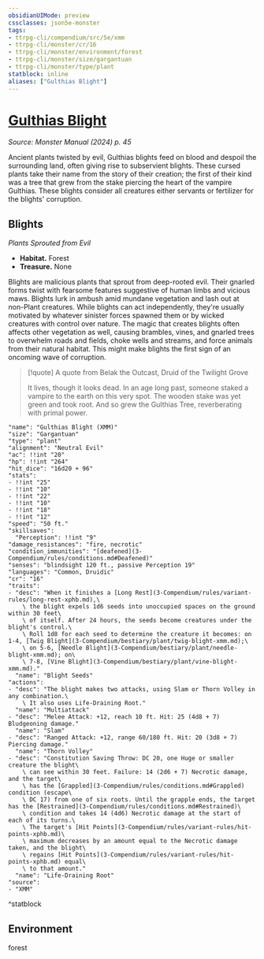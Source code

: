 ```yaml
---
obsidianUIMode: preview
cssclasses: json5e-monster
tags:
- ttrpg-cli/compendium/src/5e/xmm
- ttrpg-cli/monster/cr/16
- ttrpg-cli/monster/environment/forest
- ttrpg-cli/monster/size/gargantuan
- ttrpg-cli/monster/type/plant
statblock: inline
aliases: ["Gulthias Blight"]
---
```

# [Gulthias Blight](3-Compendium\bestiary\plant/gulthias-blight-xmm.md)
*Source: Monster Manual (2024) p. 45*  

Ancient plants twisted by evil, Gulthias blights feed on blood and despoil the surrounding land, often giving rise to subservient blights. These cursed plants take their name from the story of their creation; the first of their kind was a tree that grew from the stake piercing the heart of the vampire Gulthias. These blights consider all creatures either servants or fertilizer for the blights' corruption.

## Blights

*Plants Sprouted from Evil*

- **Habitat.** Forest  
- **Treasure.** None  

Blights are malicious plants that sprout from deep-rooted evil. Their gnarled forms twist with fearsome features suggestive of human limbs and vicious maws. Blights lurk in ambush amid mundane vegetation and lash out at non-Plant creatures. While blights can act independently, they're usually motivated by whatever sinister forces spawned them or by wicked creatures with control over nature. The magic that creates blights often affects other vegetation as well, causing brambles, vines, and gnarled trees to overwhelm roads and fields, choke wells and streams, and force animals from their natural habitat. This might make blights the first sign of an oncoming wave of corruption.

> [!quote] A quote from Belak the Outcast, Druid of the Twilight Grove  
> 
> It lives, though it looks dead. In an age long past, someone staked a vampire to the earth on this very spot. The wooden stake was yet green and took root. And so grew the Gulthias Tree, reverberating with primal power.


```statblock
"name": "Gulthias Blight (XMM)"
"size": "Gargantuan"
"type": "plant"
"alignment": "Neutral Evil"
"ac": !!int "20"
"hp": !!int "264"
"hit_dice": "16d20 + 96"
"stats":
- !!int "25"
- !!int "10"
- !!int "22"
- !!int "10"
- !!int "18"
- !!int "12"
"speed": "50 ft."
"skillsaves":
  "Perception": !!int "9"
"damage_resistances": "fire, necrotic"
"condition_immunities": "[deafened](3-Compendium/rules/conditions.md#Deafened)"
"senses": "blindsight 120 ft., passive Perception 19"
"languages": "Common, Druidic"
"cr": "16"
"traits":
- "desc": "When it finishes a [Long Rest](3-Compendium/rules/variant-rules/long-rest-xphb.md),\
    \ the blight expels 1d6 seeds into unoccupied spaces on the ground within 30 feet\
    \ of itself. After 24 hours, the seeds become creatures under the blight's control.\
    \ Roll 1d8 for each seed to determine the creature it becomes: on 1-4, [Twig Blight](3-Compendium/bestiary/plant/twig-blight-xmm.md);\
    \ on 5-6, [Needle Blight](3-Compendium/bestiary/plant/needle-blight-xmm.md); on\
    \ 7-8, [Vine Blight](3-Compendium/bestiary/plant/vine-blight-xmm.md)."
  "name": "Blight Seeds"
"actions":
- "desc": "The blight makes two attacks, using Slam or Thorn Volley in any combination.\
    \ It also uses Life-Draining Root."
  "name": "Multiattack"
- "desc": "Melee Attack: +12, reach 10 ft. Hit: 25 (4d8 + 7) Bludgeoning damage."
  "name": "Slam"
- "desc": "Ranged Attack: +12, range 60/180 ft. Hit: 20 (3d8 + 7) Piercing damage."
  "name": "Thorn Volley"
- "desc": "Constitution Saving Throw: DC 20, one Huge or smaller creature the blight\
    \ can see within 30 feet. Failure: 14 (2d6 + 7) Necrotic damage, and the target\
    \ has the [Grappled](3-Compendium/rules/conditions.md#Grappled) condition (escape\
    \ DC 17) from one of six roots. Until the grapple ends, the target has the [Restrained](3-Compendium/rules/conditions.md#Restrained)\
    \ condition and takes 14 (4d6) Necrotic damage at the start of each of its turns.\
    \ The target's [Hit Points](3-Compendium/rules/variant-rules/hit-points-xphb.md)\
    \ maximum decreases by an amount equal to the Necrotic damage taken, and the blight\
    \ regains [Hit Points](3-Compendium/rules/variant-rules/hit-points-xphb.md) equal\
    \ to that amount."
  "name": "Life-Draining Root"
"source":
- "XMM"
```
^statblock

## Environment

forest